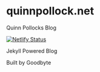 # quinnpollock.net

Quinn Pollocks Blog

[![Netlify Status](https://api.netlify.com/api/v1/badges/77bf0856-4f88-45b9-9baf-1b56c74dac63/deploy-status)](https://app.netlify.com/sites/quinnpollocksite/deploys)

Jekyll Powered Blog

Built by Goodbyte
